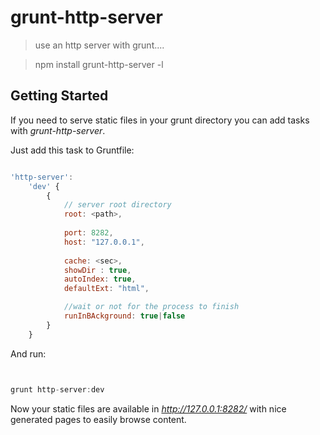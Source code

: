 # grunt-http-server 
> use an http server with grunt....

> npm install grunt-http-server -l


## Getting Started

If you need to serve static files in your grunt directory you can add tasks with _grunt-http-server_.

Just add this task to Gruntfile:

```js

'http-server': 
	'dev' {
		{
			// server root directory
			root: <path>,
			
			port: 8282,
	        host: "127.0.0.1",
			
			cache: <sec>,
			showDir : true,
			autoIndex: true,
			defaultExt: "html",

			//wait or not for the process to finish
			runInBAckground: true|false	
		}
	}

```

And run:

```js


grunt http-server:dev

```

Now your static files are available in _http://127.0.0.1:8282/_ with nice generated pages to 
easily browse content.



